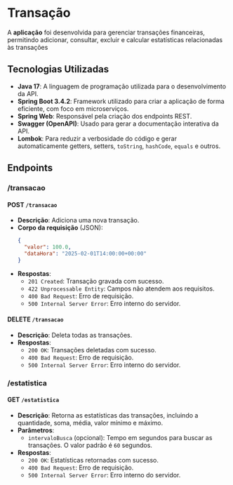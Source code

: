 # Transação 

A **aplicação** foi desenvolvida para gerenciar transações financeiras, permitindo adicionar, consultar, excluir e calcular estatísticas relacionadas às transações

## Tecnologias Utilizadas

- **Java 17**: A linguagem de programação utilizada para o desenvolvimento da API.
- **Spring Boot 3.4.2**: Framework utilizado para criar a aplicação de forma eficiente, com foco em microserviços.
- **Spring Web**: Responsável pela criação dos endpoints REST.
- **Swagger (OpenAPI)**: Usado para gerar a documentação interativa da API.
- **Lombok**: Para reduzir a verbosidade do código e gerar automaticamente getters, setters, `toString`, `hashCode`, `equals` e outros.


## Endpoints

### /transacao

#### **POST** `/transacao`
- **Descrição**: Adiciona uma nova transação.
- **Corpo da requisição** (JSON):
    ```json
    {
      "valor": 100.0,
      "dataHora": "2025-02-01T14:00:00+00:00"
    }
    ```
- **Respostas**:
  - `201 Created`: Transação gravada com sucesso.
  - `422 Unprocessable Entity`: Campos não atendem aos requisitos.
  - `400 Bad Request`: Erro de requisição.
  - `500 Internal Server Error`: Erro interno do servidor.

#### **DELETE** `/transacao`
- **Descrição**: Deleta todas as transações.
- **Respostas**:
  - `200 OK`: Transações deletadas com sucesso.
  - `400 Bad Request`: Erro de requisição.
  - `500 Internal Server Error`: Erro interno do servidor.

### /estatistica

#### **GET** `/estatistica`
- **Descrição**: Retorna as estatísticas das transações, incluindo a quantidade, soma, média, valor mínimo e máximo.
- **Parâmetros**:
  - `intervaloBusca` (opcional): Tempo em segundos para buscar as transações. O valor padrão é `60` segundos.
- **Respostas**:
  - `200 OK`: Estatísticas retornadas com sucesso.
  - `400 Bad Request`: Erro de requisição.
  - `500 Internal Server Error`: Erro interno do servidor.



